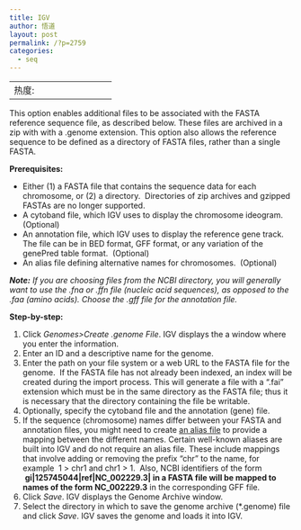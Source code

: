 ```yaml
---
title: IGV
author: 悟道
layout: post
permalink: /?p=2759
categories:
  - seq
---
```

<table>
  <tr cellpadding=0><td>
    热度:
  </td><td cellpadding=0><img src='http://210.75.224.29/wordpress/wp-content/plugins/statpresscn/images/sun.gif' width=10 height=10 border=0 /></td><td cellpadding=0><img src='http://210.75.224.29/wordpress/wp-content/plugins/statpresscn/images/sun_dark.gif' width=10 height=10 border=0 /></td><td cellpadding=0><img src='http://210.75.224.29/wordpress/wp-content/plugins/statpresscn/images/sun_dark.gif' width=10 height=10 border=0 /></td><td cellpadding=0><img src='http://210.75.224.29/wordpress/wp-content/plugins/statpresscn/images/sun_dark.gif' width=10 height=10 border=0 /></td><td cellpadding=0><img src='http://210.75.224.29/wordpress/wp-content/plugins/statpresscn/images/sun_dark.gif' width=10 height=10 border=0 /></td></tr>
</table>

This option enables additional files to be associated with the FASTA reference sequence file, as described below. These files are archived in a zip with with a .genome extension. This option also allows the reference sequence to be defined as a directory of FASTA files, rather than a single FASTA.

**Prerequisites:**

*   Either (1) a FASTA file that contains the sequence data for each chromosome, or (2) a directory.  Directories of zip archives and gzipped FASTAs are no longer supported.
*   A cytoband file, which IGV uses to display the chromosome ideogram.  (Optional)
*   An annotation file, which IGV uses to display the reference gene track. The file can be in BED format, GFF format, or any variation of the genePred table format.  (Optional)
*   An alias file defining alternative names for chromosomes.  (Optional)

***Note:** If you are choosing files from the NCBI directory, you will generally want to use the .fna or .ffn file (nucleic acid sequences), as opposed to the .faa (amino acids). Choose the .gff file for the annotation file.*

**Step-by-step:**

1.  Click *Genomes>Create .genome File*. IGV displays the a window where you enter the information.
2.  Enter an ID and a descriptive name for the genome.
3.  Enter the path on your file system or a web URL to the FASTA file for the genome.  If the FASTA file has not already been indexed, an index will be created during the import process. This will generate a file with a &#8220;.fai&#8221; extension which must be in the same directory as the FASTA file; thus it is necessary that the directory containing the file be writable.
4.  Optionally, specify the cytoband file and the annotation (gene) file.
5.  If the sequence (chromosome) names differ between your FASTA and annotation files, you might need to create [an alias file][1] to provide a mapping between the different names. Certain well-known aliases are built into IGV and do not require an alias file. These include mappings that involve adding or removing the prefix &#8220;chr&#8221; to the name, for example  1 > chr1 and chr1 > 1.  Also, NCBI identifiers of the form  **gi|125745044|ref|NC_002229.3| **in a FASTA file will be mapped to names of the form** NC_002229.3** in the corresponding GFF file.
6.  Click *Save*. IGV displays the Genome Archive window.
7.  Select the directory in which to save the genome archive (*.genome) file and click *Save*. IGV saves the genome and loads it into IGV.

 [1]: http://www.broadinstitute.org/software/igv/LoadData/#aliasfile